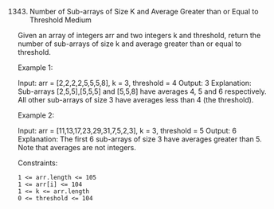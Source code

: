 1343. Number of Sub-arrays of Size K and Average Greater than or Equal to Threshold
Medium

Given an array of integers arr and two integers k and threshold, return the number of sub-arrays of size k and average greater than or equal to threshold.

 

Example 1:

Input: arr = [2,2,2,2,5,5,5,8], k = 3, threshold = 4
Output: 3
Explanation: Sub-arrays [2,5,5],[5,5,5] and [5,5,8] have averages 4, 5 and 6 respectively. All other sub-arrays of size 3 have averages less than 4 (the threshold).

Example 2:

Input: arr = [11,13,17,23,29,31,7,5,2,3], k = 3, threshold = 5
Output: 6
Explanation: The first 6 sub-arrays of size 3 have averages greater than 5. Note that averages are not integers.

 

Constraints:

    1 <= arr.length <= 105
    1 <= arr[i] <= 104
    1 <= k <= arr.length
    0 <= threshold <= 104

